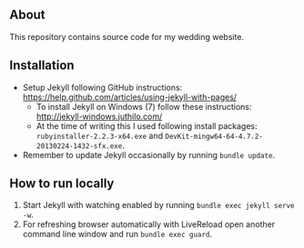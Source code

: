 ## About

This repository contains source code for my wedding website.

## Installation

* Setup Jekyll following GitHub instructions: https://help.github.com/articles/using-jekyll-with-pages/
  * To install Jekyll on Windows (7) follow these instructions: http://jekyll-windows.juthilo.com/
  * At the time of writing this I used following install packages: `rubyinstaller-2.2.3-x64.exe` and `DevKit-mingw64-64-4.7.2-20130224-1432-sfx.exe`.
* Remember to update Jekyll occasionally by running `bundle update`.

## How to run locally

1. Start Jekyll with watching enabled by running `bundle exec jekyll serve -w`.
2. For refreshing browser automatically with LiveReload open another command line window and run `bundle exec guard`.

